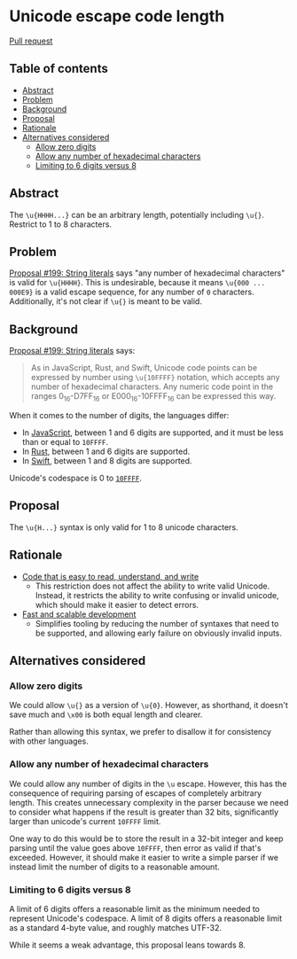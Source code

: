 # Unicode escape code length

<!--
Part of the Carbon Language project, under the Apache License v2.0 with LLVM
Exceptions. See /LICENSE for license information.
SPDX-License-Identifier: Apache-2.0 WITH LLVM-exception
-->

[Pull request](https://github.com/carbon-language/carbon-lang/pull/2040)

<!-- toc -->

## Table of contents

-   [Abstract](#abstract)
-   [Problem](#problem)
-   [Background](#background)
-   [Proposal](#proposal)
-   [Rationale](#rationale)
-   [Alternatives considered](#alternatives-considered)
    -   [Allow zero digits](#allow-zero-digits)
    -   [Allow any number of hexadecimal characters](#allow-any-number-of-hexadecimal-characters)
    -   [Limiting to 6 digits versus 8](#limiting-to-6-digits-versus-8)

<!-- tocstop -->

## Abstract

The `\u{HHHH...}` can be an arbitrary length, potentially including `\u{}`.
Restrict to 1 to 8 characters.

## Problem

[Proposal #199: String literals](https://github.com/carbon-language/carbon-lang/pull/199)
says "any number of hexadecimal characters" is valid for `\u{HHHH}`. This is
undesirable, because it means `\u{000 ... 000E9}` is a valid escape sequence,
for any number of `0` characters. Additionally, it's not clear if `\u{}` is
meant to be valid.

## Background

[Proposal #199: String literals](https://github.com/carbon-language/carbon-lang/pull/199)
says:

> As in JavaScript, Rust, and Swift, Unicode code points can be expressed by
> number using `\u{10FFFF}` notation, which accepts any number of hexadecimal
> characters. Any numeric code point in the ranges
> 0<sub>16</sub>-D7FF<sub>16</sub> or E000<sub>16</sub>-10FFFF<sub>16</sub> can
> be expressed this way.

When it comes to the number of digits, the languages differ:

-   In [JavaScript](https://262.ecma-international.org/13.0/#prod-CodePoint),
    between 1 and 6 digits are supported, and it must be less than or equal to
    `10FFFF`.
-   In [Rust](https://doc.rust-lang.org/reference/tokens.html), between 1 and 6
    digits are supported.
-   In
    [Swift](https://docs.swift.org/swift-book/LanguageGuide/StringsAndCharacters.html),
    between 1 and 8 digits are supported.

Unicode's codespace is 0 to [`10FFFF`](https://unicode.org/glossary/#codespace).

## Proposal

The `\u{H...}` syntax is only valid for 1 to 8 unicode characters.

## Rationale

-   [Code that is easy to read, understand, and write](/docs/project/goals.md#code-that-is-easy-to-read-understand-and-write)
    -   This restriction does not affect the ability to write valid Unicode.
        Instead, it restricts the ability to write confusing or invalid unicode,
        which should make it easier to detect errors.
-   [Fast and scalable development](/docs/project/goals.md#fast-and-scalable-development)
    -   Simplifies tooling by reducing the number of syntaxes that need to be
        supported, and allowing early failure on obviously invalid inputs.

## Alternatives considered

### Allow zero digits

We could allow `\u{}` as a version of `\u{0}`. However, as shorthand, it doesn't
save much and `\x00` is both equal length and clearer.

Rather than allowing this syntax, we prefer to disallow it for consistency with
other languages.

### Allow any number of hexadecimal characters

We could allow any number of digits in the `\u` escape. However, this has the
consequence of requiring parsing of escapes of completely arbitrary length. This
creates unnecessary complexity in the parser because we need to consider what
happens if the result is greater than 32 bits, significantly larger than
unicode's current `10FFFF` limit.

One way to do this would be to store the result in a 32-bit integer and keep
parsing until the value goes above `10FFFF`, then error as valid if that's
exceeded. However, it should make it easier to write a simple parser if we
instead limit the number of digits to a reasonable amount.

### Limiting to 6 digits versus 8

A limit of 6 digits offers a reasonable limit as the minimum needed to represent
Unicode's codespace. A limit of 8 digits offers a reasonable limit as a standard
4-byte value, and roughly matches UTF-32.

While it seems a weak advantage, this proposal leans towards 8.
